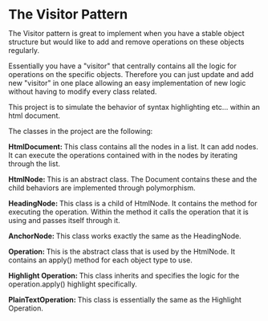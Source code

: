 <p><strong><span style="font-size: 26px;">The Visitor Pattern</span></strong></p>
<p>The Visitor pattern is great to implement when you have a stable object structure but would like to add and remove operations on these objects regularly.</p>
<p>Essentially you have a &quot;visitor&quot; that centrally contains all the logic for operations on the specific objects. Therefore you can just update and add new &quot;visitor&quot; in one place allowing an easy implementation of new logic without having to modify every class related.</p>
<p>This project is to simulate the behavior of syntax highlighting etc... within an html document.</p>
<p>The classes in the project are the following:</p>
<p><strong>HtmlDocument:&nbsp;</strong>This class contains all the nodes in a list. It can add nodes. It can execute the operations contained with in the nodes by iterating through the list.</p>
<p><strong>HtmlNode:&nbsp;</strong>This is an abstract class. The Document contains these and the child behaviors are implemented through polymorphism.&nbsp;</p>
<p><strong>HeadingNode:&nbsp;</strong>This class is a child of HtmlNode. It contains the method for executing the operation. Within the method it calls the operation that it is using and passes itself through it.</p>
<p><strong>AnchorNode:&nbsp;</strong>This class works exactly the same as the HeadingNode.</p>
<p><strong>Operation:&nbsp;</strong>This is the abstract class that is used by the HtmlNode. It contains an apply() method for each object type to use.</p>
<p><strong>Highlight Operation:&nbsp;</strong>This class inherits and specifies the logic for the operation.apply() highlight specifically.</p>
<p><strong>PlainTextOperation:&nbsp;</strong>This class is essentially the same as the Highlight Operation.</p>
<p><br></p>